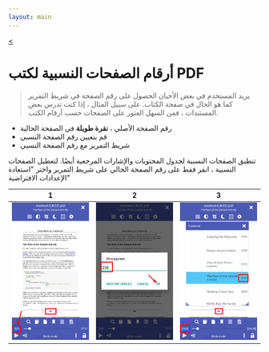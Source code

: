```yaml
---
layout: main
---
```

[<](/wiki/faq/ar)

# أرقام الصفحات النسبية لكتب PDF

> يريد المستخدم في بعض الأحيان الحصول على رقم الصفحة في شريط التمرير كما هو الحال في صفحة الكتاب.
على سبيل المثال ، إذا كنت تدرس بعض المستندات ، فمن السهل العثور على الصفحات حسب أرقام الكتب.

* رقم الصفحة الأصلي ، __نقرة طويلة__ في الصفحة الحالية
* قم بتعيين رقم الصفحة النسبي
* شريط التمرير مع رقم الصفحة النسبي

تنطبق الصفحات النسبية لجدول المحتويات والإشارات المرجعية أيضًا.
لتعطيل الصفحات النسبية ، انقر فقط على رقم الصفحة الحالي على شريط التمرير واختر &quot;استعادة الإعدادات الافتراضية&quot;

|1|2|3|
|-|-|-|
|![](1.png)|![](2.png)|![](3.png)|
